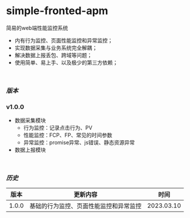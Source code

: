 # simple-fronted-apm

简易的web端性能监控系统  
* 内有行为监控、页面性能监控和异常监控； 
* 实现数据采集与业务系统完全解耦；
* 解决数据上报丢包、跨域等问题；
* 使用简单、易上手、以及极少的第三方依赖；


<br>

### _**版本**_
### v1.0.0
* 数据采集模块
    * 行为监控：记录点击行为、PV
    * 性能监控：FCP、FP、常见的时间参数
    * 异常监控：promise异常、js错误、静态资源异常
* 数据上报模块

<br>

### _**历史**_
| 版本       | 更新内容 | 时间 |
| ---------- | ----------- | ----- |
| 1.0.0      | 基础的行为监控、页面性能监控和异常监控 | 2023.03.10 |